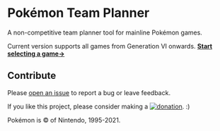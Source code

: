 # Pokémon Team Planner
A non-competitive team planner tool for mainline Pokémon games.

Current version supports all games from Generation VI onwards. **[Start selecting a game→](https://richi3f.github.io/pokemon-team-planner/)**

## Contribute

Please [open an issue](https://github.com/richi3f/pokemon-team-planner/issues/new/choose) to report a bug or leave feedback.

If you like this project, please consider making a [![donation](https://img.shields.io/badge/donation%20via-PayPal-blue.svg)](https://www.paypal.com/donate/?hosted_button_id=33DEFPRGZM57Y&lc=US). :)

Pokémon is &copy; of Nintendo, 1995-2021.

